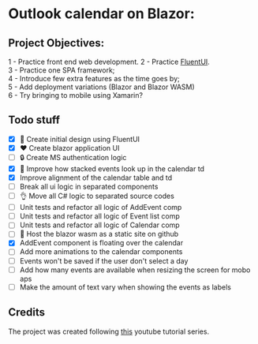 # Outlook calendar on Blazor:


## Project Objectives:

1 - Practice front end web development.
2 - Practice [FluentUI](https://developer.microsoft.com/en-us/fluentui). \
3 - Practice one SPA framework; \
4 - Introduce few extra features as the time goes by; \
5 - Add deployment variations (Blazor and Blazor WASM) \
6 - Try bringing to mobile using Xamarin?

## Todo stuff
- [x] :art: Create initial design using FluentUI
- [x] :heart: Create blazor application UI
- [ ] :lock: Create MS authentication logic
- [x] :sparkling_heart: Improve how stacked events look up in the calendar td
- [x] Improve alignment of the calendar table and td
- [ ] Break all ui logic in separated components
- [ ] :ok_hand: Move all C# logic to separated source codes
- [ ] Unit tests and refactor all logic of AddEvent comp
- [ ] Unit tests and refactor all logic of Event list comp
- [ ] Unit tests and refactor all logic of Calendar comp
- [ ] :rocket: Host the blazor wasm as a static site on github
- [x] AddEvent component is floating over the calendar
- [ ] Add more animations to the calendar components
- [ ] Events won't be saved if the user don't select a day
- [ ] Add how many events are available when resizing the screen for mobo aps
- [ ] Make the amount of text vary when showing the events as labels

## Credits

The project was created following [this](https://www.youtube.com/playlist?list=PLFJQnCcZXWjv89uDubYW7NniK8mEl4sWQ) youtube tutorial series.

